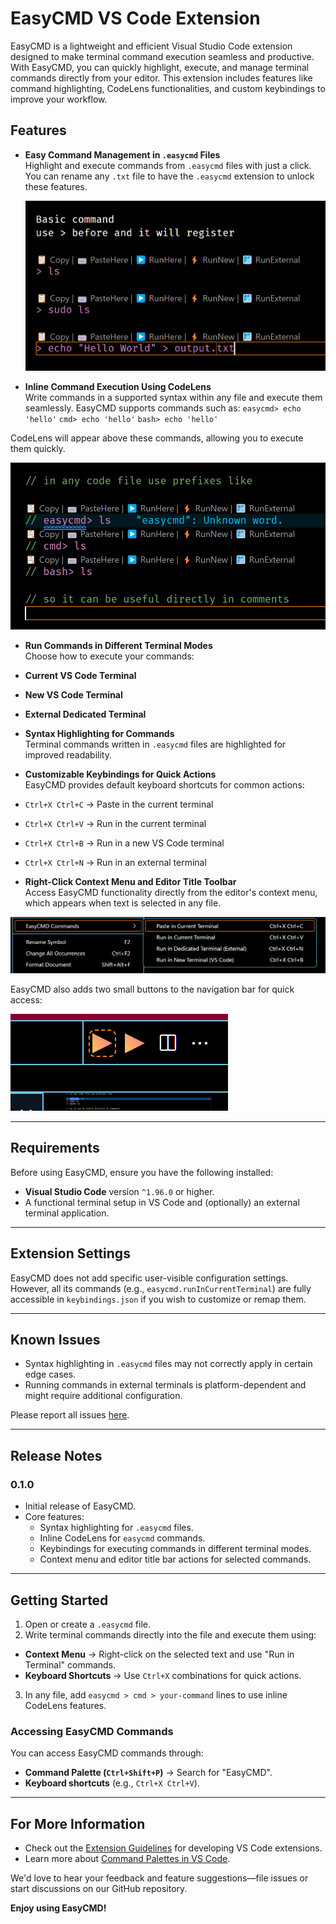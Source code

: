 # EasyCMD VS Code Extension

EasyCMD is a lightweight and efficient Visual Studio Code extension designed to make terminal command execution seamless and productive. With EasyCMD, you can quickly highlight, execute, and manage terminal commands directly from your editor. This extension includes features like command highlighting, CodeLens functionalities, and custom keybindings to improve your workflow.

## Features

-   **Easy Command Management in `.easycmd` Files**  
    Highlight and execute commands from `.easycmd` files with just a click.  
    You can rename any `.txt` file to have the `.easycmd` extension to unlock these features.

    ![EasyCMD Command Management](https://github.com/lirrensi/easycmd/raw/master/images/img_special.png)

-   **Inline Command Execution Using CodeLens**  
     Write commands in a supported syntax within any file and execute them seamlessly. EasyCMD supports commands such as:
    `easycmd> echo 'hello'`
    `cmd> echo 'hello'`
    `bash> echo 'hello'`

CodeLens will appear above these commands, allowing you to execute them quickly.

![CodeLens Example](https://github.com/lirrensi/easycmd/raw/master/images/img_code.png)

-   **Run Commands in Different Terminal Modes**  
    Choose how to execute your commands:
-   **Current VS Code Terminal**
-   **New VS Code Terminal**
-   **External Dedicated Terminal**

-   **Syntax Highlighting for Commands**  
    Terminal commands written in `.easycmd` files are highlighted for improved readability.

-   **Customizable Keybindings for Quick Actions**  
    EasyCMD provides default keyboard shortcuts for common actions:
-   `Ctrl+X Ctrl+C` → Paste in the current terminal
-   `Ctrl+X Ctrl+V` → Run in the current terminal
-   `Ctrl+X Ctrl+B` → Run in a new VS Code terminal
-   `Ctrl+X Ctrl+N` → Run in an external terminal

-   **Right-Click Context Menu and Editor Title Toolbar**  
    Access EasyCMD functionality directly from the editor's context menu, which appears when text is selected in any file.

![Context Menu Example](https://github.com/lirrensi/easycmd/raw/master/images/img_context.png)

EasyCMD also adds two small buttons to the navigation bar for quick access:

![Toolbar Buttons](https://github.com/lirrensi/easycmd/raw/master/images/img_buttons.png)

---

## Requirements

Before using EasyCMD, ensure you have the following installed:

-   **Visual Studio Code** version `^1.96.0` or higher.
-   A functional terminal setup in VS Code and (optionally) an external terminal application.

---

## Extension Settings

EasyCMD does not add specific user-visible configuration settings. However, all its commands (e.g., `easycmd.runInCurrentTerminal`) are fully accessible in `keybindings.json` if you wish to customize or remap them.

---

## Known Issues

-   Syntax highlighting in `.easycmd` files may not correctly apply in certain edge cases.
-   Running commands in external terminals is platform-dependent and might require additional configuration.

Please report all issues [here](https://github.com/lirrensi/easycmd/issues).

---

## Release Notes

### 0.1.0

-   Initial release of EasyCMD.
-   Core features:
    -   Syntax highlighting for `.easycmd` files.
    -   Inline CodeLens for `easycmd` commands.
    -   Keybindings for executing commands in different terminal modes.
    -   Context menu and editor title bar actions for selected commands.

---

## Getting Started

1. Open or create a `.easycmd` file.
2. Write terminal commands directly into the file and execute them using:

-   **Context Menu** → Right-click on the selected text and use "Run in Terminal" commands.
-   **Keyboard Shortcuts** → Use `Ctrl+X` combinations for quick actions.

3. In any file, add `easycmd > cmd > your-command` lines to use inline CodeLens features.

### Accessing EasyCMD Commands

You can access EasyCMD commands through:

-   **Command Palette (`Ctrl+Shift+P`)** → Search for "EasyCMD".
-   **Keyboard shortcuts** (e.g., `Ctrl+X Ctrl+V`).

---

## For More Information

-   Check out the [Extension Guidelines](https://code.visualstudio.com/api/references/extension-guidelines) for developing VS Code extensions.
-   Learn more about [Command Palettes in VS Code](https://code.visualstudio.com/docs/getstarted/userinterface).

We'd love to hear your feedback and feature suggestions—file issues or start discussions on our GitHub repository.

**Enjoy using EasyCMD!**
